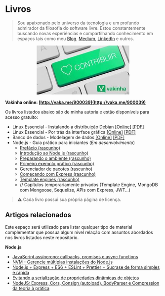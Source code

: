 # Livros

> Sou apaixonado pelo universo da tecnologia e um profundo admirador da filosofia do software livre. Estou constantemente buscando novas experiências e compartilhando conhecimento em espaços tais como meu [Blog](https://fabiojanio.com), [Medium](http://medium.com/@fabiojanio), [LinkedIn](http://linkedin.com/in/fabiojanio) e outros.

<p align="center">
  <img src="vakinha.jpg">
</p>

**Vakinha online: [http://vaka.me/900039](http://vaka.me/900039)**

Os livros listados abaixo são de minha autoria e estão disponíveis para acesso gratuito:

  - Linux Essencial - Instalando a distribuição Debian [[Online]](https://fabiojaniolima.gitbooks.io/linux-essencial-instalando-a-distribuicao-debian/content) [[PDF]](https://www.dropbox.com/s/x5tvywklggku6mv/linux-instalando_a_distribuicao_debian.pdf)
  - Linux Essencial - Por trás da interface gráfica [[Online]](https://fabiojaniolima.gitbooks.io/linux-essencial-por-tras-da-interface-grafica/content) [[PDF]](https://www.dropbox.com/s/xufjcqhfawueybj/linux-por_tras_da_interface_grafica.pdf)
  - Banco de dados - Modelagem de dados [[Online]](https://fabiojaniolima.gitbooks.io/banco-de-dados-modelagem-de-dados/content) [[PDF]](https://www.dropbox.com/s/3hwdxvrvfx2h10u/banco_de_dados-modelagem_de_dados.pdf)
  - Node.js - Guia prático para iniciantes (*Em desenvolvimento*)
    - [Prefácio (rascunho)](https://www.notion.so/Pref-cio-868160e1b4eb4f8297bc6c4ff8d9d553)
    - [Introdução ao Node.js (rascunho)](https://www.notion.so/Introdu-o-ao-Node-js-40c5745fc5734fb1a9ffbcfe7721eede)
    - [Preparando o ambiente (rascunho)](https://www.notion.so/Preparando-o-ambiente-1f8c3e3ebc574e9e805de2925c42fc98)
    - [Primeiro exemplo prático (rascunho)](https://www.notion.so/Primeiro-exemplo-pr-tico-8525500c021f4c1f800e32a74b19a6dd)
    - [Gerenciador de pacotes (rascunho)](https://www.notion.so/Gerenciador-de-pacotes-0a77dd6ce48747ecaa23a5ff5e9668c7)
    - [Começando com Express (rascunho)](https://www.notion.so/Come-ando-com-Express-194bef88bf5a4520af33ff5b16746d63)
    - [Template engines (rascunho)](https://www.notion.so/Template-engines-ee463e05b61d49db9ee922c0edac746e)
    - // Capítulos temporariamente privados (Template Engine, MongoDB com Mongoose, Sequelize, APIs com Express, JWT...)

> :warning: Cada livro possui sua própria página de licença.

## Artigos relacionados

Este espaço será utilizado para listar qualquer tipo de material complementar que possua algum nível relação com assuntos abordados nos livros listados neste repositório.

**Node.js**
 - [JavaScript assíncrono: callbacks, promises e async functions](https://medium.com/@alcidesqueiroz/javascript-ass%C3%ADncrono-callbacks-promises-e-async-functions-9191b8272298)
 - [NVM - Gerencie múltiplas instalações do Node.js](https://medium.com/@fabiojanio/nvm-gerencie-múltiplas-instalações-do-node-js-6fcd0f13aaf7)
 - [Node.js + Express + ES6 + ESLint + Prettier + Sucrase de forma simples e rápida](https://medium.com/@fabiojanio/node-js-express-es6-eslint-sucrase-de-forma-simples-e-rápida-8467fcfae728)
 - [Evitando a serialização de propriedades dinâmicas de objetos](http://cangaceirojavascript.com.br/evitando-serializacao-propriedades-dinamicas-objetos/)
 - [NodeJS: Express, Cors, Consign (autoload), BodyParser e Compression da teoria à prática](https://medium.com/@fabiojanio/nodejs-express-cors-consign-autoload-bodyparser-e-compression-na-prática-fbfc12e46ff4)